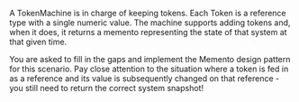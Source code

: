 A TokenMachine  is in charge of keeping tokens. Each Token  is a reference type with a single numeric value. The machine supports adding tokens and, when it does, it returns a memento representing the state of that system at that given time.

You are asked to fill in the gaps and implement the Memento design pattern for this scenario. Pay close attention to the situation where a token is fed in as a reference and its value is subsequently changed on that reference - you still need to return the correct system snapshot!